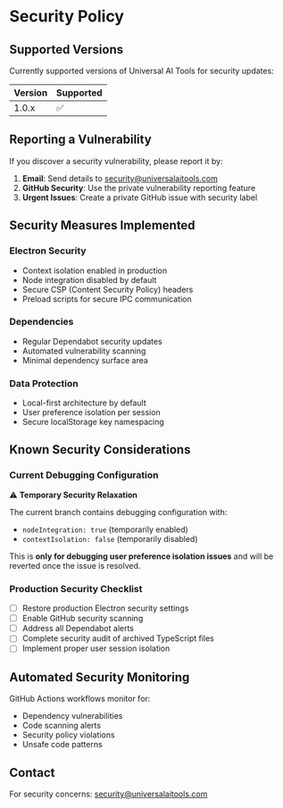 # Security Policy

## Supported Versions

Currently supported versions of Universal AI Tools for security updates:

| Version | Supported          |
| ------- | ------------------ |
| 1.0.x   | :white_check_mark: |

## Reporting a Vulnerability

If you discover a security vulnerability, please report it by:

1. **Email**: Send details to security@universalaitools.com
2. **GitHub Security**: Use the private vulnerability reporting feature
3. **Urgent Issues**: Create a private GitHub issue with security label

## Security Measures Implemented

### Electron Security
- Context isolation enabled in production
- Node integration disabled by default  
- Secure CSP (Content Security Policy) headers
- Preload scripts for secure IPC communication

### Dependencies
- Regular Dependabot security updates
- Automated vulnerability scanning
- Minimal dependency surface area

### Data Protection
- Local-first architecture by default
- User preference isolation per session
- Secure localStorage key namespacing

## Known Security Considerations

### Current Debugging Configuration
⚠️ **Temporary Security Relaxation**

The current branch contains debugging configuration with:
- `nodeIntegration: true` (temporarily enabled)
- `contextIsolation: false` (temporarily disabled)

This is **only for debugging user preference isolation issues** and will be reverted once the issue is resolved.

### Production Security Checklist
- [ ] Restore production Electron security settings
- [ ] Enable GitHub security scanning
- [ ] Address all Dependabot alerts
- [ ] Complete security audit of archived TypeScript files
- [ ] Implement proper user session isolation

## Automated Security Monitoring

GitHub Actions workflows monitor for:
- Dependency vulnerabilities
- Code scanning alerts
- Security policy violations
- Unsafe code patterns

## Contact

For security concerns: security@universalaitools.com